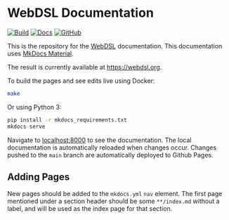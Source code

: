 # WebDSL Documentation

[![Build](https://github.com/webdsl/webdsl-docs/actions/workflows/docs.yml/badge.svg)](https://github.com/webdsl/webdsl-docs/actions)
[![Docs](https://img.shields.io/badge/docs-latest-brightgreen)](https://webdsl.org/)
[![GitHub](https://img.shields.io/github/license/webdsl/webdsl-docs)](https://github.com/webdsl/webdsl-docs/blob/main/LICENSE)

This is the repository for the [WebDSL](https://webdsl.org) documentation.
This documentation uses [MkDocs Material][1].

The result is currently available at https://webdsl.org.

To build the pages and see edits live using Docker:

```bash
make
```

Or using Python 3:

```bash
pip install -r mkdocs_requirements.txt
mkdocs serve
```

Navigate to [localhost:8000](http://localhost:8000/) to see the documentation.
The local documentation is automatically reloaded when changes occur.
Changes pushed to the `main` branch are automatically deployed to Github Pages.

## Adding Pages
New pages should be added to the `mkdocs.yml` `nav` element. The first page mentioned under a section header should be some `**/index.md` without a label, and will be used as the index page for that section.


[1]: https://squidfunk.github.io/
